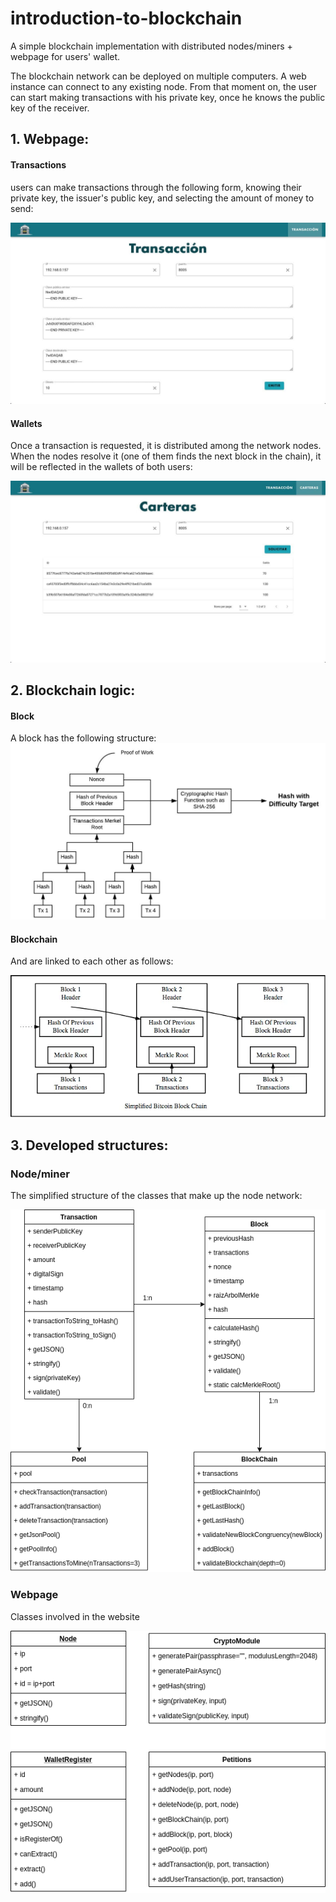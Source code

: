 # introduction-to-blockchain
A simple blockchain implementation with distributed nodes/miners + webpage for users' wallet.

The blockchain network can be deployed on multiple computers. A web instance can connect to any existing node. From that moment on, the user can start making transactions with his private key, once he knows the public key of the receiver.

## 1. Webpage:

#### Transactions
users can make transactions through the following form, knowing their private key, the issuer's public key, and selecting the amount of money to send:

![transaccion](img/transaction.jpg)

#### Wallets
Once a transaction is requested, it is distributed among the network nodes. When the nodes resolve it (one of them finds the next block in the chain), it will be reflected in the wallets of both users:

![wallet](img/wallet.jpg)

## 2. Blockchain logic:

#### Block

A block has the following structure:
![Block detail](img/BlockDetail.png)

#### Blockchain
And are linked to each other as follows:

![Blockchain detail](img/SimplifiedBlockchain.png)


## 3. Developed structures:

### Node/miner
The simplified structure of the classes that make up the node network:

![uml1](img/Diagrama1.png)

### Webpage
Classes involved in the website

![uml2](img/Diagrama2.png)

